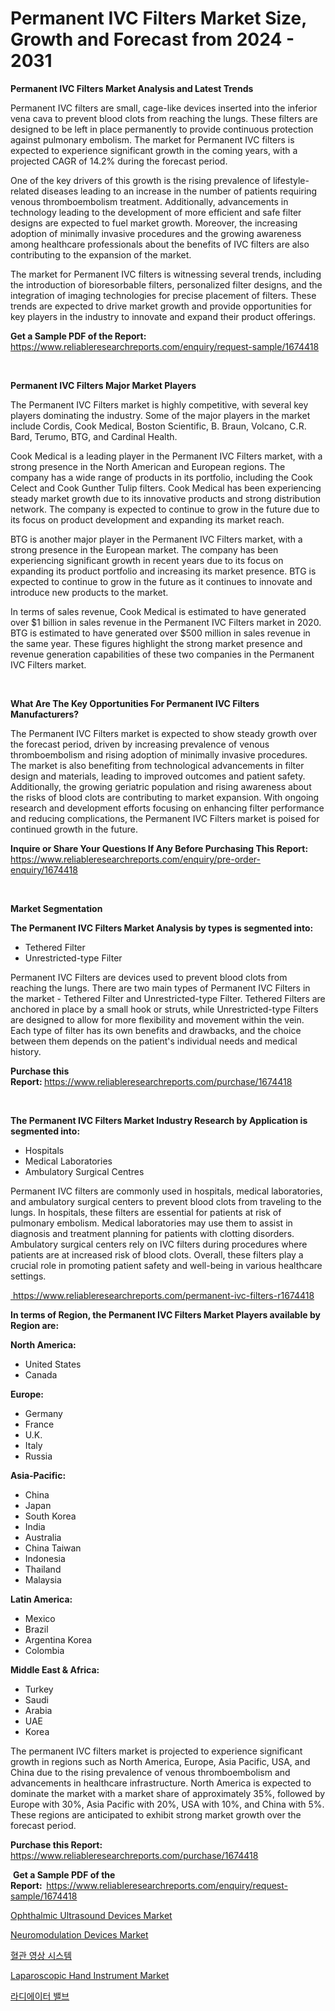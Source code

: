 <p><h1>Permanent IVC Filters Market Size, Growth and Forecast from 2024 - 2031</h1></p><p><strong>Permanent IVC Filters Market Analysis and Latest Trends</strong></p>
<p><p>Permanent IVC filters are small, cage-like devices inserted into the inferior vena cava to prevent blood clots from reaching the lungs. These filters are designed to be left in place permanently to provide continuous protection against pulmonary embolism. The market for Permanent IVC filters is expected to experience significant growth in the coming years, with a projected CAGR of 14.2% during the forecast period.</p><p>One of the key drivers of this growth is the rising prevalence of lifestyle-related diseases leading to an increase in the number of patients requiring venous thromboembolism treatment. Additionally, advancements in technology leading to the development of more efficient and safe filter designs are expected to fuel market growth. Moreover, the increasing adoption of minimally invasive procedures and the growing awareness among healthcare professionals about the benefits of IVC filters are also contributing to the expansion of the market.</p><p>The market for Permanent IVC filters is witnessing several trends, including the introduction of bioresorbable filters, personalized filter designs, and the integration of imaging technologies for precise placement of filters. These trends are expected to drive market growth and provide opportunities for key players in the industry to innovate and expand their product offerings.</p></p>
<p><strong>Get a Sample PDF of the Report:&nbsp;</strong> <a href="https://www.reliableresearchreports.com/enquiry/request-sample/1674418">https://www.reliableresearchreports.com/enquiry/request-sample/1674418</a></p>
<p>&nbsp;</p>
<p><strong>Permanent IVC Filters Major Market Players</strong></p>
<p><p>The Permanent IVC Filters market is highly competitive, with several key players dominating the industry. Some of the major players in the market include Cordis, Cook Medical, Boston Scientific, B. Braun, Volcano, C.R. Bard, Terumo, BTG, and Cardinal Health.</p><p>Cook Medical is a leading player in the Permanent IVC Filters market, with a strong presence in the North American and European regions. The company has a wide range of products in its portfolio, including the Cook Celect and Cook Gunther Tulip filters. Cook Medical has been experiencing steady market growth due to its innovative products and strong distribution network. The company is expected to continue to grow in the future due to its focus on product development and expanding its market reach.</p><p>BTG is another major player in the Permanent IVC Filters market, with a strong presence in the European market. The company has been experiencing significant growth in recent years due to its focus on expanding its product portfolio and increasing its market presence. BTG is expected to continue to grow in the future as it continues to innovate and introduce new products to the market.</p><p>In terms of sales revenue, Cook Medical is estimated to have generated over $1 billion in sales revenue in the Permanent IVC Filters market in 2020. BTG is estimated to have generated over $500 million in sales revenue in the same year. These figures highlight the strong market presence and revenue generation capabilities of these two companies in the Permanent IVC Filters market.</p></p>
<p>&nbsp;</p>
<p><strong>What Are The Key Opportunities For Permanent IVC Filters Manufacturers?</strong></p>
<p><p>The Permanent IVC Filters market is expected to show steady growth over the forecast period, driven by increasing prevalence of venous thromboembolism and rising adoption of minimally invasive procedures. The market is also benefiting from technological advancements in filter design and materials, leading to improved outcomes and patient safety. Additionally, the growing geriatric population and rising awareness about the risks of blood clots are contributing to market expansion. With ongoing research and development efforts focusing on enhancing filter performance and reducing complications, the Permanent IVC Filters market is poised for continued growth in the future.</p></p>
<p><strong>Inquire or Share Your Questions If Any Before Purchasing This Report:</strong> <a href="https://www.reliableresearchreports.com/enquiry/pre-order-enquiry/1674418">https://www.reliableresearchreports.com/enquiry/pre-order-enquiry/1674418</a></p>
<p>&nbsp;</p>
<p><strong>Market Segmentation</strong></p>
<p><strong>The Permanent IVC Filters Market Analysis by types is segmented into:</strong></p>
<p><ul><li>Tethered Filter</li><li>Unrestricted-type Filter</li></ul></p>
<p><p>Permanent IVC Filters are devices used to prevent blood clots from reaching the lungs. There are two main types of Permanent IVC Filters in the market - Tethered Filter and Unrestricted-type Filter. Tethered Filters are anchored in place by a small hook or struts, while Unrestricted-type Filters are designed to allow for more flexibility and movement within the vein. Each type of filter has its own benefits and drawbacks, and the choice between them depends on the patient's individual needs and medical history.</p></p>
<p><strong>Purchase this Report:&nbsp;</strong><a href="https://www.reliableresearchreports.com/purchase/1674418">https://www.reliableresearchreports.com/purchase/1674418</a></p>
<p>&nbsp;</p>
<p><strong>The Permanent IVC Filters Market Industry Research by Application is segmented into:</strong></p>
<p><ul><li>Hospitals</li><li>Medical Laboratories</li><li>Ambulatory Surgical Centres</li></ul></p>
<p><p>Permanent IVC filters are commonly used in hospitals, medical laboratories, and ambulatory surgical centers to prevent blood clots from traveling to the lungs. In hospitals, these filters are essential for patients at risk of pulmonary embolism. Medical laboratories may use them to assist in diagnosis and treatment planning for patients with clotting disorders. Ambulatory surgical centers rely on IVC filters during procedures where patients are at increased risk of blood clots. Overall, these filters play a crucial role in promoting patient safety and well-being in various healthcare settings.</p></p>
<p><a href="https://www.reliableresearchreports.com/permanent-ivc-filters-r1674418">&nbsp;https://www.reliableresearchreports.com/permanent-ivc-filters-r1674418</a></p>
<p><strong>In terms of Region, the Permanent IVC Filters Market Players available by Region are:</strong></p>
<p>
    <p> <strong> North America: </strong>
        <ul>
            <li>United States</li>
            <li>Canada</li>
        </ul>
        </p> 
    <p> <strong> Europe: </strong>
        <ul>
            <li>Germany</li>
            <li>France</li>
            <li>U.K.</li>
            <li>Italy</li>
            <li>Russia</li>
        </ul>
        </p> 
    <p> <strong> Asia-Pacific: </strong>
        <ul>
            <li>China</li>
            <li>Japan</li>
            <li>South Korea</li>
            <li>India</li>
            <li>Australia</li>
            <li>China Taiwan</li>
            <li>Indonesia</li>
            <li>Thailand</li>
            <li>Malaysia</li>
        </ul>
        </p> 
    <p> <strong> Latin America: </strong>
        <ul>
            <li>Mexico</li>
            <li>Brazil</li>
            <li>Argentina Korea</li>
            <li>Colombia</li>
        </ul>
        </p> 
    <p> <strong> Middle East & Africa: </strong>
        <ul>
            <li>Turkey</li>
            <li>Saudi</li>
            <li>Arabia</li>
            <li>UAE</li>
            <li>Korea</li>
        </ul>
    </p>
    </p>
<p><p>The permanent IVC filters market is projected to experience significant growth in regions such as North America, Europe, Asia Pacific, USA, and China due to the rising prevalence of venous thromboembolism and advancements in healthcare infrastructure. North America is expected to dominate the market with a market share of approximately 35%, followed by Europe with 30%, Asia Pacific with 20%, USA with 10%, and China with 5%. These regions are anticipated to exhibit strong market growth over the forecast period.</p></p>
<p><strong>Purchase this Report: </strong><a href="https://www.reliableresearchreports.com/purchase/1674418">https://www.reliableresearchreports.com/purchase/1674418</a></p>
<p>&nbsp;<strong>Get a Sample PDF of the Report:&nbsp;&nbsp;</strong><a href="https://www.reliableresearchreports.com/enquiry/request-sample/1674418">https://www.reliableresearchreports.com/enquiry/request-sample/1674418</a></p>
<p><strong></strong></p>
<p><p><a href="https://github.com/nairnboy/Market-Research-Report-List-1/blob/main/ophthalmic-ultrasound-devices-market.md">Ophthalmic Ultrasound Devices Market</a></p><p><a href="https://github.com/evanArnold06/Market-Research-Report-List-1/blob/main/neuromodulation-devices-market.md">Neuromodulation Devices Market</a></p><p><a href="https://github.com/berlianaparadilla48/Market-Research-Report-List-2/blob/main/579460374391.md">혈관 영상 시스템</a></p><p><a href="https://github.com/mabutironaldo/Market-Research-Report-List-5/blob/main/laparoscopic-hand-instrument-market.md">Laparoscopic Hand Instrument Market</a></p><p><a href="https://github.com/dollarearner151/Market-Research-Report-List-2/blob/main/235976174390.md">라디에이터 밸브</a></p></p>